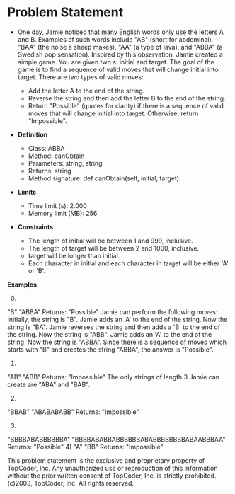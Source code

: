# Problem Statement
- One day, Jamie noticed that many English words only use the letters A and B. Examples of such words include "AB" (short for abdominal), "BAA" (the noise a sheep makes), "AA" (a type of lava), and "ABBA" (a Swedish pop sensation). Inspired by this observation, Jamie created a simple game. You are given two s: initial and target. The goal of the game is to find a sequence of valid moves that will change initial into target. There are two types of valid moves:

  - Add the letter A to the end of the string.
  - Reverse the string and then add the letter B to the end of the string.
  - Return "Possible" (quotes for clarity) if there is a sequence of valid moves that will change initial into target. Otherwise, return "Impossible".

- **Definition**
  - Class: ABBA
  - Method: canObtain
  - Parameters: string, string
  - Returns: string
  - Method signature: def canObtain(self, initial, target):
  
- **Limits**
  - Time limit (s): 2.000
  - Memory limit (MB): 256
  
- **Constraints**
  - The length of initial will be between 1 and 999, inclusive.
  - The length of target will be between 2 and 1000, inclusive.
  - target will be longer than initial.
  - Each character in initial and each character in target will be either 'A' or 'B'.

**Examples**

0)
"B"
"ABBA"
Returns: "Possible"
Jamie can perform the following moves:
Initially, the string is "B".
Jamie adds an 'A' to the end of the string. Now the string is "BA".
Jamie reverses the string and then adds a 'B' to the end of the string. Now the string is "ABB".
Jamie adds an 'A' to the end of the string. Now the string is "ABBA".
Since there is a sequence of moves which starts with "B" and creates the string "ABBA", the answer is "Possible".

1)
"AB"
"ABB"
Returns: "Impossible"
The only strings of length 3 Jamie can create are "ABA" and "BAB".

2)
"BBAB"
"ABABABABB"
Returns: "Impossible"

3)
"BBBBABABBBBBBA"
"BBBBABABBABBBBBBABABBBBBBBBABAABBBAA"
Returns: "Possible"
4)
"A"
"BB"
Returns: "Impossible"

This problem statement is the exclusive and proprietary property of TopCoder, Inc. Any unauthorized use or reproduction of this information without the prior written consent of TopCoder, Inc. is strictly prohibited. (c)2003, TopCoder, Inc. All rights reserved.
